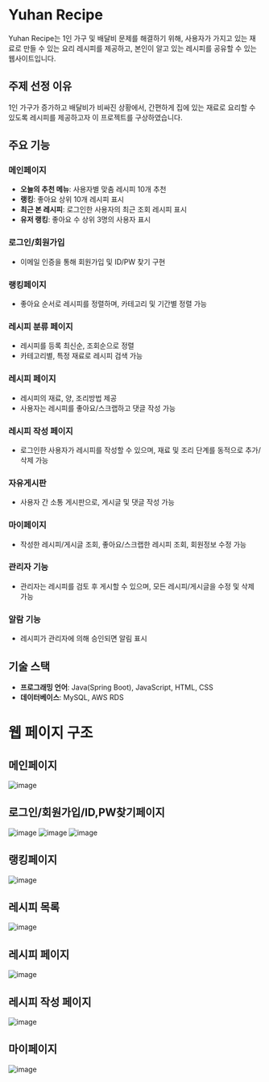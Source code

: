 # Yuhan Recipe

Yuhan Recipe는 1인 가구 및 배달비 문제를 해결하기 위해, 사용자가 가지고 있는 재료로 만들 수 있는 요리 레시피를 제공하고, 본인이 알고 있는 레시피를 공유할 수 있는 웹사이트입니다.

## 주제 선정 이유
1인 가구가 증가하고 배달비가 비싸진 상황에서, 간편하게 집에 있는 재료로 요리할 수 있도록 레시피를 제공하고자 이 프로젝트를 구상하였습니다.

## 주요 기능

### 메인페이지
- **오늘의 추천 메뉴**: 사용자별 맞춤 레시피 10개 추천
- **랭킹**: 좋아요 상위 10개 레시피 표시
- **최근 본 레시피**: 로그인한 사용자의 최근 조회 레시피 표시
- **유저 랭킹**: 좋아요 수 상위 3명의 사용자 표시

### 로그인/회원가입
- 이메일 인증을 통해 회원가입 및 ID/PW 찾기 구현

### 랭킹페이지
- 좋아요 순서로 레시피를 정렬하며, 카테고리 및 기간별 정렬 가능

### 레시피 분류 페이지
- 레시피를 등록 최신순, 조회순으로 정렬
- 카테고리별, 특정 재료로 레시피 검색 가능

### 레시피 페이지
- 레시피의 재료, 양, 조리방법 제공
- 사용자는 레시피를 좋아요/스크랩하고 댓글 작성 가능

### 레시피 작성 페이지
- 로그인한 사용자가 레시피를 작성할 수 있으며, 재료 및 조리 단계를 동적으로 추가/삭제 가능

### 자유게시판
- 사용자 간 소통 게시판으로, 게시글 및 댓글 작성 가능

### 마이페이지
- 작성한 레시피/게시글 조회, 좋아요/스크랩한 레시피 조회, 회원정보 수정 가능

### 관리자 기능
- 관리자는 레시피를 검토 후 게시할 수 있으며, 모든 레시피/게시글을 수정 및 삭제 가능

### 알람 기능
- 레시피가 관리자에 의해 승인되면 알림 표시

## 기술 스택

- **프로그래밍 언어**: Java(Spring Boot), JavaScript, HTML, CSS
- **데이터베이스**: MySQL, AWS RDS






# 웹 페이지 구조

## 메인페이지
![image](https://github.com/user-attachments/assets/d8ad8170-05f2-45c6-a49a-0c1509dd5afb)

## 로그인/회원가입/ID,PW찾기페이지
![image](https://github.com/user-attachments/assets/0825a07c-33be-44a9-a591-625deb12a36e)
![image](https://github.com/user-attachments/assets/a2479e37-706d-4b4e-8a8e-fed10e1b6055)
![image](https://github.com/user-attachments/assets/df213106-679f-45d2-ac80-aa4380f9a4b2)

## 랭킹페이지
![image](https://github.com/user-attachments/assets/f6b688a1-2ea1-468c-8989-bb1f0d097927)

## 레시피 목록
![image](https://github.com/user-attachments/assets/9160a6ee-bc85-470e-9fc0-5b28c6cecbd0)

## 레시피 페이지
![image](https://github.com/user-attachments/assets/cb442a7d-11f7-44ae-b572-027dd0fba2e8)

## 레시피 작성 페이지
![image](https://github.com/user-attachments/assets/ca7e8681-a369-4da6-bcac-3d47f499f19b)

## 마이페이지
![image](https://github.com/user-attachments/assets/0eb2c729-5fc6-4c94-983f-dcab149fc596)
